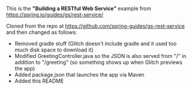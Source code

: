This is the **"Building a RESTful Web Service"** example from <https://spring.io/guides/gs/rest-service/>

Cloned from the repo at <https://github.com/spring-guides/gs-rest-service> and then changed as follows:
* Removed gradle stuff (Glitch doesn't include gradle and it used too much disk space to download it)
* Modified GreetingController.java so the JSON is also served from "/" in addition to "/greeting" (so something shows up when Glitch previews the app)
* Added package.json that launches the app via Maven
* Added this README
